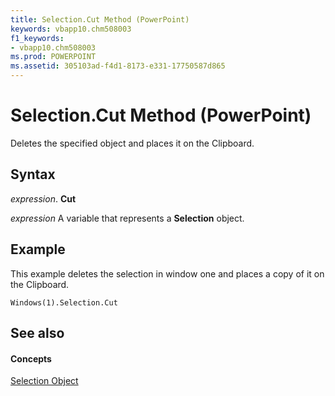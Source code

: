 ```yaml
---
title: Selection.Cut Method (PowerPoint)
keywords: vbapp10.chm508003
f1_keywords:
- vbapp10.chm508003
ms.prod: POWERPOINT
ms.assetid: 305103ad-f4d1-8173-e331-17750587d865
---
```



# Selection.Cut Method (PowerPoint)

Deletes the specified object and places it on the Clipboard.


## Syntax

 _expression_. **Cut**

 _expression_ A variable that represents a **Selection** object.


## Example

This example deletes the selection in window one and places a copy of it on the Clipboard.


```
Windows(1).Selection.Cut
```


## See also


#### Concepts


[Selection Object](selection-object-powerpoint.md)

